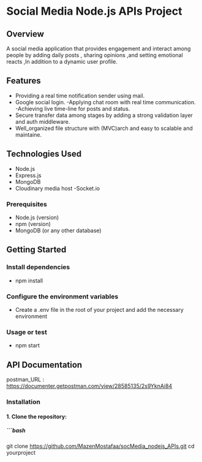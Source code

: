 # Social Media Node.js APIs Project
 
## Overview
A social media application that provides engagement and interact among people by adding daily posts , sharing opinions ,and setting emotional reacts ,In addition to a dynamic user profile.

## Features

- Providing a real time notification sender using mail.
- Google social login.
-Applying chat room with real time communication.
-Achieving live time-line for posts and status. 
- Secure transfer data among stages by adding a strong validation layer and auth middleware.
- Well_organized file structure with (MVC)arch and easy to scalable and maintaine. 

## Technologies Used

- Node.js
- Express.js
- MongoDB 
- Cloudinary media host
-Socket.io

### Prerequisites

- Node.js (version)
- npm (version)
- MongoDB (or any other database)

## Getting Started

### Install dependencies
- npm install
### Configure the environment variables
- Create a .env file in the root of your project and add the necessary environment
### Usage or test
- npm start

## API Documentation
postman_URL : https://documenter.getpostman.com/view/28585135/2s9YknAi84 

### Installation

#### 1. Clone the repository:

##### ```bash
git clone https://github.com/MazenMostafaa/socMedia_nodejs_APIs.git
cd yourproject

